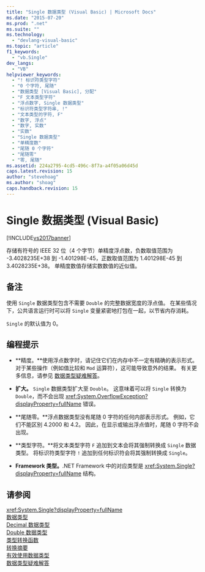 ```yaml
---
title: "Single 数据类型 (Visual Basic) | Microsoft Docs"
ms.date: "2015-07-20"
ms.prod: ".net"
ms.suite: ""
ms.technology: 
  - "devlang-visual-basic"
ms.topic: "article"
f1_keywords: 
  - "vb.Single"
dev_langs: 
  - "VB"
helpviewer_keywords: 
  - "! 标识符类型字符"
  - "0 个字符, 尾随"
  - "数据类型 [Visual Basic], 分配"
  - "F 文本类型字符"
  - "浮点数字, Single 数据类型"
  - "标识符类型字符串, !"
  - "文本类型的字符, F"
  - "数字, 浮点"
  - "数字, 实数"
  - "实数"
  - "Single 数据类型"
  - "单精度数"
  - "尾随 0 个字符"
  - "尾随零"
  - "零, 尾随"
ms.assetid: 224a2795-4cd5-496c-8f7a-a4f05a06d45d
caps.latest.revision: 15
author: "stevehoag"
ms.author: "shoag"
caps.handback.revision: 15
---
```

# Single 数据类型 (Visual Basic)
[!INCLUDE[vs2017banner](../../../visual-basic/includes/vs2017banner.md)]

存储有符号的 IEEE 32 位（4 个字节）单精度浮点数，负数取值范围为 \-3.4028235E\+38 到 \-1.401298E\-45，正数取值范围为 1.401298E\-45 到 3.4028235E\+38。  单精度数值存储实数数值的近似值。  
  
## 备注  
 使用 `Single` 数据类型包含不需要 `Double` 的完整数据宽度的浮点值。  在某些情况下，公共语言运行时可以将 `Single` 变量紧密地打包在一起，以节省内存消耗。  
  
 `Single` 的默认值为 0。  
  
## 编程提示  
  
-   **精度。**使用浮点数字时，请记住它们在内存中不一定有精确的表示形式。  对于某些操作（例如值比较和 `Mod` 运算符），这可能导致意外的结果。  有关更多信息，请参见 [数据类型疑难解答](../../../visual-basic/programming-guide/language-features/data-types/troubleshooting-data-types.md)。  
  
-   **扩大。** `Single` 数据类型扩大至 `Double`。  这意味着可以将 `Single` 转换为 `Double`，而不会出现 <xref:System.OverflowException?displayProperty=fullName> 错误。  
  
-   **尾随零。**浮点数据类型没有尾随 0 字符的任何内部表示形式。  例如，它们不能区别 4.2000 和 4.2。  因此，在显示或输出浮点值时，尾随 0 字符不会出现。  
  
-   **类型字符。**将文本类型字符 `F` 追加到文本会将其强制转换成 `Single` 数据类型。  将标识符类型字符 `!` 追加到任何标识符会将其强制转换成 `Single`。  
  
-   **Framework 类型。**.NET Framework 中的对应类型是 <xref:System.Single?displayProperty=fullName> 结构。  
  
## 请参阅  
 <xref:System.Single?displayProperty=fullName>   
 [数据类型](../../../visual-basic/language-reference/data-types/data-type-summary.md)   
 [Decimal 数据类型](../../../visual-basic/language-reference/data-types/decimal-data-type.md)   
 [Double 数据类型](../../../visual-basic/language-reference/data-types/double-data-type.md)   
 [类型转换函数](../../../visual-basic/language-reference/functions/type-conversion-functions.md)   
 [转换摘要](../../../visual-basic/language-reference/keywords/conversion-summary.md)   
 [有效使用数据类型](../../../visual-basic/programming-guide/language-features/data-types/efficient-use-of-data-types.md)   
 [数据类型疑难解答](../../../visual-basic/programming-guide/language-features/data-types/troubleshooting-data-types.md)